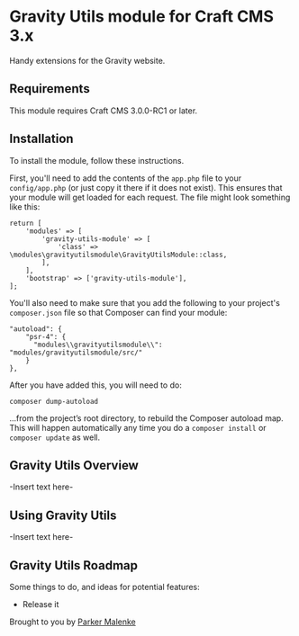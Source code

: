 # Gravity Utils module for Craft CMS 3.x

Handy extensions for the Gravity website.

## Requirements

This module requires Craft CMS 3.0.0-RC1 or later.

## Installation

To install the module, follow these instructions.

First, you'll need to add the contents of the `app.php` file to your `config/app.php` (or just copy it there if it does not exist). This ensures that your module will get loaded for each request. The file might look something like this:
```
return [
    'modules' => [
        'gravity-utils-module' => [
            'class' => \modules\gravityutilsmodule\GravityUtilsModule::class,
        ],
    ],
    'bootstrap' => ['gravity-utils-module'],
];
```
You'll also need to make sure that you add the following to your project's `composer.json` file so that Composer can find your module:

    "autoload": {
        "psr-4": {
          "modules\\gravityutilsmodule\\": "modules/gravityutilsmodule/src/"
        }
    },

After you have added this, you will need to do:

    composer dump-autoload
 
 …from the project’s root directory, to rebuild the Composer autoload map. This will happen automatically any time you do a `composer install` or `composer update` as well.

## Gravity Utils Overview

-Insert text here-

## Using Gravity Utils

-Insert text here-

## Gravity Utils Roadmap

Some things to do, and ideas for potential features:

* Release it

Brought to you by [Parker Malenke](google.com)
